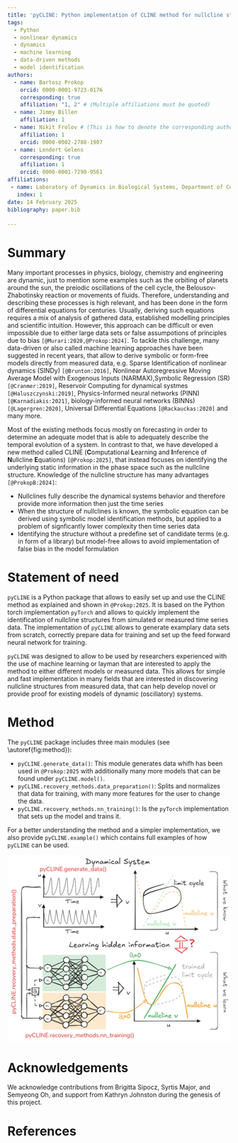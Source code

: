 ```yaml
---
title: 'pyCLINE: Python implementation of CLINE method for nullcline structure discovery'
tags:
  - Python
  - nonlinear dynamics
  - dynamics
  - machine learning
  - data-driven methods
  - model identification
authors:
  - name: Bartosz Prokop
    orcid: 0000-0001-9723-0176
    corresponding: true
    affiliation: "1, 2" # (Multiple affiliations must be quoted)
  - name: Jimmy Billen
    affiliation: 1
  - name: Nikit Frolov # (This is how to denote the corresponding author)
    affiliation: 1
    orcid: 0000-0002-2788-1907
  - name: Lendert Gelens
    corresponding: true
    affiliation: 1
    orcid: 0000-0001-7290-9561
affiliations:
 - name: Laboratory of Dynamics in Biological Systems, Department of Cellular and Mollecular Medicine, KU Leuven
   index: 1
date: 14 February 2025
bibliography: paper.bib

---
```


# Summary

Many important processes in physics, biology, chemistry and engineering are dynamic, just to mention some examples such as the orbiting of planets around the sun, the preiodic oscillations of the cell cycle, the Belousov-Zhabotinsky reaction or movements of fluids. 
Therefore, understanding and describing these processes is high relevant, and has been done in the form of differential equations for centuries. 
Usually, deriving such equations requires a mix of analysis of gathered data, established modelling principles and scientific intuition. 
However, this approach can be difficult or even impossible due to either large data sets or false assumpotions of principles due to bias `[@Murari:2020,@Prokop:2024]`. 
To tackle this challenge, many data-driven or also called machine learning approaches have been suggested in recent years, that allow to derive symbolic or form-free models directly from measured data, e.g. Sparse Identification of nonlinear dynamics (SINDy) 
`[@Brunton:2016]`, Nonlinear Autoregressive Moving Average Model with Exogenous Inputs (NARMAX),Symbolic Regression (SR)`[@Cranmer:2019]`, Reservoir Computing for dynamical systmes `[@Haluszczynski:2019]`, Physics-Informed neural networks (PINN)`[@Karnadiakis:2021]`, biology-informed neural networks (BINNs) `[@Lagergren:2020]`, Universal Differential Equations `[@Rackauckas:2020]` and many more. 

Most of the existing methods focus mostly on forecasting in order to determine an adequate model that is able to adequately describe the temporal evolution of a system. 
In contrast to that, we have developed a new method called CLINE (**C**omputational **L**earning and **I**nference of **N**ullcline **E**quations) `[@Prokop:2025]`, that instead focuses on identifying the underlying static information in the phase space such as the nullcline structure. 
Knowledge of the nullcline structure has many advantages `[@ProkopB:2024]`: 
- Nullclines fully describe the dynamical systems behavior and therefore provide more information then just the time series
- When the structure of nullclines is known, the symbolic equation can be derived using symbolic model identification methods, but applied to a problem of signficantly lower complexity then time series data
- Identifying the structure without a predefine set of candidate terms (e.g. in form of a library) but model-free allows to avoid implementation of false bias in the model formulation

# Statement of need

`pyCLINE` is a Python package that allows to easily set up and use the CLINE method as explained and shown in `@Prokop:2025`. It is based on the Python torch implementation `pyTorch` and allows to quickly implement the identification of nullcline structures from simulated or measured time series data. 
The implementation of `pyCLINE` allows to generate examplary data sets from scratch, correctly prepare data for training and set up the feed forward neural network for training. 

`pyCLINE` was designed to allow to be used by researchers experienced with the use of machine learning or layman that are interested to apply the method to either different models or measured data. 
This allows for simple and fast implementation in many fields that are interested in discovering nullcline structures from measured data, that can help develop novel or provide proof for existing models of dynamic (oscillatory) systems.

# Method

The `pyCLINE` package includes three main modules (see \autoref{fig:method}): 
- `pyCLINE.generate_data()`: This module generates data whifh has been used in `@Prokop:2025` with additionally many more models that can be found under `pyCLINE.model()`.
- `pyCLINE.recovery_methods.data_preparation()`: Splits and normalizes that data for training, with many more features for the user to change the data.
- `pyCLINE.recovery_methods.nn_training()`: Is the `pyTorch` implementation that sets up the model and trains it.

For a better understanding the method and a simpler implementation, we also provide `pyCLINE.example()` which contains full examples of how `pyCLINE` can be used.

![The method CLINE explained by using Figure 1 from `@Prokop:2025`. In red the main modules of the `pyCLINE` package are shown \label{fig:method}](figures/introduction_manuscript_1.png)


# Acknowledgements

We acknowledge contributions from Brigitta Sipocz, Syrtis Major, and Semyeong
Oh, and support from Kathryn Johnston during the genesis of this project.

# References